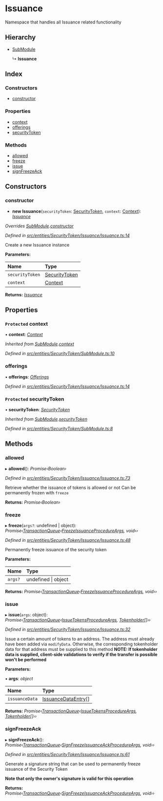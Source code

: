 # Issuance

Namespace that handles all Issuance related functionality

## Hierarchy

* [SubModule](../classes/_entities_securitytoken_submodule_.submodule.md)

  ↳ **Issuance**

## Index

### Constructors

* [constructor](../classes/_entities_securitytoken_issuance_issuance_.issuance.md#constructor)

### Properties

* [context](../classes/_entities_securitytoken_issuance_issuance_.issuance.md#protected-context)
* [offerings](../classes/_entities_securitytoken_issuance_issuance_.issuance.md#offerings)
* [securityToken](../classes/_entities_securitytoken_issuance_issuance_.issuance.md#protected-securitytoken)

### Methods

* [allowed](../classes/_entities_securitytoken_issuance_issuance_.issuance.md#allowed)
* [freeze](../classes/_entities_securitytoken_issuance_issuance_.issuance.md#freeze)
* [issue](../classes/_entities_securitytoken_issuance_issuance_.issuance.md#issue)
* [signFreezeAck](../classes/_entities_securitytoken_issuance_issuance_.issuance.md#signfreezeack)

## Constructors

### constructor

+ **new Issuance**\(`securityToken`: [SecurityToken](../classes/_entities_securitytoken_securitytoken_.securitytoken.md), `context`: [Context](../classes/_context_.context.md)\): [_Issuance_](../classes/_entities_securitytoken_issuance_issuance_.issuance.md)

_Overrides_ [_SubModule_](../classes/_entities_securitytoken_submodule_.submodule.md)_._[_constructor_](../classes/_entities_securitytoken_submodule_.submodule.md#constructor)

_Defined in_ [_src/entities/SecurityToken/Issuance/Issuance.ts:14_](https://github.com/PolymathNetwork/polymath-sdk/blob/e8bbc1e/src/entities/SecurityToken/Issuance/Issuance.ts#L14)

Create a new Issuance instance

**Parameters:**

| Name | Type |
| :--- | :--- |
| `securityToken` | [SecurityToken](../classes/_entities_securitytoken_securitytoken_.securitytoken.md) |
| `context` | [Context](../classes/_context_.context.md) |

**Returns:** [_Issuance_](../classes/_entities_securitytoken_issuance_issuance_.issuance.md)

## Properties

### `Protected` context

• **context**: [_Context_](../classes/_context_.context.md)

_Inherited from_ [_SubModule_](../classes/_entities_securitytoken_submodule_.submodule.md)_._[_context_](../classes/_entities_securitytoken_submodule_.submodule.md#protected-context)

_Defined in_ [_src/entities/SecurityToken/SubModule.ts:10_](https://github.com/PolymathNetwork/polymath-sdk/blob/e8bbc1e/src/entities/SecurityToken/SubModule.ts#L10)

### offerings

• **offerings**: [_Offerings_](../classes/_entities_securitytoken_issuance_offerings_.offerings.md)

_Defined in_ [_src/entities/SecurityToken/Issuance/Issuance.ts:14_](https://github.com/PolymathNetwork/polymath-sdk/blob/e8bbc1e/src/entities/SecurityToken/Issuance/Issuance.ts#L14)

### `Protected` securityToken

• **securityToken**: [_SecurityToken_](../classes/_entities_securitytoken_securitytoken_.securitytoken.md)

_Inherited from_ [_SubModule_](../classes/_entities_securitytoken_submodule_.submodule.md)_._[_securityToken_](../classes/_entities_securitytoken_submodule_.submodule.md#protected-securitytoken)

_Defined in_ [_src/entities/SecurityToken/SubModule.ts:8_](https://github.com/PolymathNetwork/polymath-sdk/blob/e8bbc1e/src/entities/SecurityToken/SubModule.ts#L8)

## Methods

### allowed

▸ **allowed**\(\): _Promise‹Boolean›_

_Defined in_ [_src/entities/SecurityToken/Issuance/Issuance.ts:73_](https://github.com/PolymathNetwork/polymath-sdk/blob/e8bbc1e/src/entities/SecurityToken/Issuance/Issuance.ts#L73)

Retrieve whether the issuance of tokens is allowed or not Can be permanently frozen with `freeze`

**Returns:** _Promise‹Boolean›_

### freeze

▸ **freeze**\(`args?`: undefined \| object\): _Promise‹_[_TransactionQueue_](../classes/_entities_transactionqueue_.transactionqueue.md)_‹_[_FreezeIssuanceProcedureArgs_](../interfaces/_types_index_.freezeissuanceprocedureargs.md)_, void››_

_Defined in_ [_src/entities/SecurityToken/Issuance/Issuance.ts:48_](https://github.com/PolymathNetwork/polymath-sdk/blob/e8bbc1e/src/entities/SecurityToken/Issuance/Issuance.ts#L48)

Permanently freeze issuance of the security token

**Parameters:**

| Name | Type |
| :--- | :--- |
| `args?` | undefined \| object |

**Returns:** _Promise‹_[_TransactionQueue_](../classes/_entities_transactionqueue_.transactionqueue.md)_‹_[_FreezeIssuanceProcedureArgs_](../interfaces/_types_index_.freezeissuanceprocedureargs.md)_, void››_

### issue

▸ **issue**\(`args`: object\): _Promise‹_[_TransactionQueue_](../classes/_entities_transactionqueue_.transactionqueue.md)_‹_[_IssueTokensProcedureArgs_](../interfaces/_types_index_.issuetokensprocedureargs.md)_,_ [_Tokenholder_](../classes/_entities_tokenholder_.tokenholder.md)_\[\]››_

_Defined in_ [_src/entities/SecurityToken/Issuance/Issuance.ts:32_](https://github.com/PolymathNetwork/polymath-sdk/blob/e8bbc1e/src/entities/SecurityToken/Issuance/Issuance.ts#L32)

Issue a certain amount of tokens to an address. The address must already have been added via `modifyData`. Otherwise, the corresponding tokenholder data for that address must be supplied to this method **NOTE: If tokenholder data is supplied, client-side validations to verify if the transfer is possible won't be performed**

**Parameters:**

▪ **args**: _object_

| Name | Type |
| :--- | :--- |
| `issuanceData` | [IssuanceDataEntry](../interfaces/_types_index_.issuancedataentry.md)\[\] |

**Returns:** _Promise‹_[_TransactionQueue_](../classes/_entities_transactionqueue_.transactionqueue.md)_‹_[_IssueTokensProcedureArgs_](../interfaces/_types_index_.issuetokensprocedureargs.md)_,_ [_Tokenholder_](../classes/_entities_tokenholder_.tokenholder.md)_\[\]››_

### signFreezeAck

▸ **signFreezeAck**\(\): _Promise‹_[_TransactionQueue_](../classes/_entities_transactionqueue_.transactionqueue.md)_‹_[_SignFreezeIssuanceAckProcedureArgs_](../interfaces/_types_index_.signfreezeissuanceackprocedureargs.md)_, void››_

_Defined in_ [_src/entities/SecurityToken/Issuance/Issuance.ts:61_](https://github.com/PolymathNetwork/polymath-sdk/blob/e8bbc1e/src/entities/SecurityToken/Issuance/Issuance.ts#L61)

Generate a signature string that can be used to permanently freeze issuance of the Security Token

**Note that only the owner's signature is valid for this operation**

**Returns:** _Promise‹_[_TransactionQueue_](../classes/_entities_transactionqueue_.transactionqueue.md)_‹_[_SignFreezeIssuanceAckProcedureArgs_](../interfaces/_types_index_.signfreezeissuanceackprocedureargs.md)_, void››_

